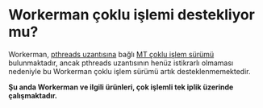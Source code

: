 # Workerman çoklu işlemi destekliyor mu?

Workerman, [pthreads uzantısına](https://php.net/manual/zh/book.pthreads.php) bağlı [MT çoklu işlem sürümü](https://github.com/walkor/workerman-MT) bulunmaktadır, ancak pthreads uzantısının henüz istikrarlı olmaması nedeniyle bu Workerman çoklu işlem sürümü artık desteklenmemektedir.

**Şu anda Workerman ve ilgili ürünleri, çok işlemli tek iplik üzerinde çalışmaktadır.**
